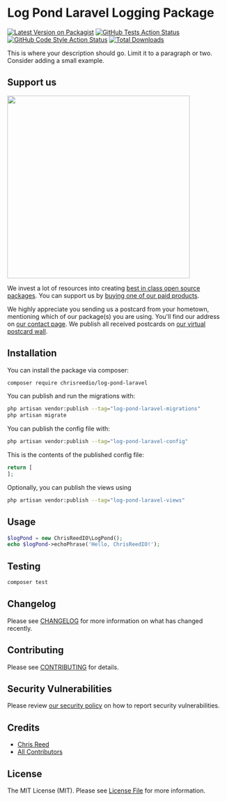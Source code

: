 # Log Pond Laravel Logging Package

[![Latest Version on Packagist](https://img.shields.io/packagist/v/chrisreedio/log-pond-laravel.svg?style=flat-square)](https://packagist.org/packages/chrisreedio/log-pond-laravel)
[![GitHub Tests Action Status](https://img.shields.io/github/actions/workflow/status/chrisreedio/log-pond-laravel/run-tests.yml?branch=main&label=tests&style=flat-square)](https://github.com/chrisreedio/log-pond-laravel/actions?query=workflow%3Arun-tests+branch%3Amain)
[![GitHub Code Style Action Status](https://img.shields.io/github/actions/workflow/status/chrisreedio/log-pond-laravel/fix-php-code-style-issues.yml?branch=main&label=code%20style&style=flat-square)](https://github.com/chrisreedio/log-pond-laravel/actions?query=workflow%3A"Fix+PHP+code+style+issues"+branch%3Amain)
[![Total Downloads](https://img.shields.io/packagist/dt/chrisreedio/log-pond-laravel.svg?style=flat-square)](https://packagist.org/packages/chrisreedio/log-pond-laravel)

This is where your description should go. Limit it to a paragraph or two. Consider adding a small example.

## Support us

[<img src="https://github-ads.s3.eu-central-1.amazonaws.com/log-pond-laravel.jpg?t=1" width="419px" />](https://spatie.be/github-ad-click/log-pond-laravel)

We invest a lot of resources into creating [best in class open source packages](https://spatie.be/open-source). You can support us by [buying one of our paid products](https://spatie.be/open-source/support-us).

We highly appreciate you sending us a postcard from your hometown, mentioning which of our package(s) you are using. You'll find our address on [our contact page](https://spatie.be/about-us). We publish all received postcards on [our virtual postcard wall](https://spatie.be/open-source/postcards).

## Installation

You can install the package via composer:

```bash
composer require chrisreedio/log-pond-laravel
```

You can publish and run the migrations with:

```bash
php artisan vendor:publish --tag="log-pond-laravel-migrations"
php artisan migrate
```

You can publish the config file with:

```bash
php artisan vendor:publish --tag="log-pond-laravel-config"
```

This is the contents of the published config file:

```php
return [
];
```

Optionally, you can publish the views using

```bash
php artisan vendor:publish --tag="log-pond-laravel-views"
```

## Usage

```php
$logPond = new ChrisReedIO\LogPond();
echo $logPond->echoPhrase('Hello, ChrisReedIO!');
```

## Testing

```bash
composer test
```

## Changelog

Please see [CHANGELOG](CHANGELOG.md) for more information on what has changed recently.

## Contributing

Please see [CONTRIBUTING](CONTRIBUTING.md) for details.

## Security Vulnerabilities

Please review [our security policy](../../security/policy) on how to report security vulnerabilities.

## Credits

- [Chris Reed](https://github.com/chrisreedio)
- [All Contributors](../../contributors)

## License

The MIT License (MIT). Please see [License File](LICENSE.md) for more information.
